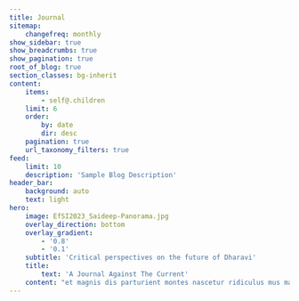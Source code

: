 ```yaml
---
title: Journal
sitemap:
    changefreq: monthly
show_sidebar: true
show_breadcrumbs: true
show_pagination: true
root_of_blog: true
section_classes: bg-inherit
content:
    items:
        - self@.children
    limit: 6
    order:
        by: date
        dir: desc
    pagination: true
    url_taxonomy_filters: true
feed:
    limit: 10
    description: 'Sample Blog Description'
header_bar:
    background: auto
    text: light
hero:
    image: EfSI2023_Saideep-Panorama.jpg
    overlay_direction: bottom
    overlay_gradient:
        - '0.8'
        - '0.1'
    subtitle: 'Critical perspectives on the future of Dharavi'
    title:
        text: 'A Journal Against The Current'
    content: "et magnis dis parturient montes nascetur ridiculus mus mauris vitae ultricies leo integer malesuada nunc vel risus commodo viverra maecenas accumsan lacus vel facilisis volutpat est velit egestas dui id ornare arcu odio ut sem nulla pharetra diam sit amet nisl suscipit adipiscing bibendum est ultricies integer quis auctor elit\n\n"
---
```



